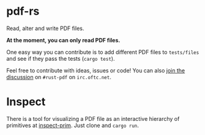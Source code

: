 # pdf-rs
Read, alter and write PDF files.

**At the moment, you can only read PDF files.**

One easy way you can contribute is to add different PDF files to `tests/files` and see if they pass the tests (`cargo test`).

Feel free to contribute with ideas, issues or code! You can also [join the discussion](https://webchat.oftc.net/?channels=rust-pdf) on `#rust-pdf` on `irc.oftc.net`.

# Inspect
There is a tool for visualizing a PDF file as an interactive hierarchy of primitives at [inspect-prim](https://github.com/pdf-rs/inspect-prim). Just clone and `cargo run`.
